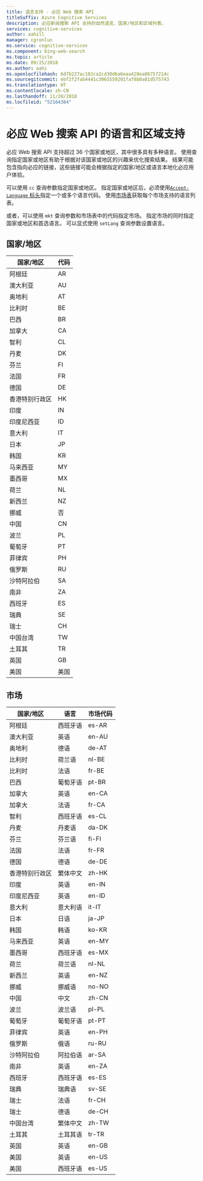 ```yaml
---
title: 语言支持 - 必应 Web 搜索 API
titleSuffix: Azure Cognitive Services
description: 必应新闻搜索 API 支持的自然语言、国家/地区和区域列表。
services: cognitive-services
author: aahill
manager: cgronlun
ms.service: cognitive-services
ms.component: bing-web-search
ms.topic: article
ms.date: 09/25/2018
ms.author: aahi
ms.openlocfilehash: 6d7b227ac182ca2cd30d6a6eaa428ea86757214c
ms.sourcegitcommit: ebf2f2fab4441c3065559201faf8b0a81d575743
ms.translationtype: HT
ms.contentlocale: zh-CN
ms.lasthandoff: 11/20/2018
ms.locfileid: "52164384"
---
```

# <a name="language-and-region-support-for-the-bing-web-search-api"></a>必应 Web 搜索 API 的语言和区域支持

必应 Web 搜索 API 支持超过 36 个国家或地区，其中很多具有多种语言。 使用查询指定国家或地区有助于根据对该国家或地区的兴趣来优化搜索结果。 结果可能包含指向必应的链接，这些链接可能会根据指定的国家/地区或语言本地化必应用户体验。

可以使用 `cc` 查询参数指定国家或地区。 指定国家或地区后，必须使用[`Accept-Language` 标头](https://docs.microsoft.com/rest/api/cognitiveservices/bing-web-api-v7-reference#headers)指定一个或多个语言代码。 使用[市场表](#Markets)获取每个市场支持的语言列表。

或者，可以使用 `mkt` 查询参数和市场表中的代码指定市场。 指定市场的同时指定国家或地区和首选语言。 可以显式使用 `setLang` 查询参数设置语言。

## <a name="countriesregions"></a>国家/地区

|国家/地区|代码|
|-------|----|
|阿根廷|AR|
|澳大利亚|AU|
|奥地利|AT|
|比利时|BE|
|巴西|BR|
|加拿大|CA|
|智利|CL|
|丹麦|DK|
|芬兰|FI|
|法国|FR|
|德国|DE|
|香港特别行政区|HK|
|印度|IN|
|印度尼西亚|ID|
|意大利|IT|
|日本|JP|
|韩国|KR|
|马来西亚|MY|
|墨西哥|MX|
|荷兰|NL|
|新西兰|NZ|
|挪威|否|
|中国|CN|
|波兰|PL|
|葡萄牙|PT|
|菲律宾|PH|
|俄罗斯|RU|
|沙特阿拉伯|SA|
|南非|ZA|
|西班牙|ES|
|瑞典|SE|
|瑞士|CH|
|中国台湾|TW|
|土耳其|TR|
|英国|GB|
|美国|美国|

## <a name="markets"></a>市场

|国家/地区|语言|市场代码|
|-------|--------|-----------|
|阿根廷|西班牙语|es-AR|
|澳大利亚|英语|en-AU|
|奥地利|德语|de-AT|
|比利时|荷兰语|nl-BE|
|比利时|法语|fr-BE|
|巴西|葡萄牙语|pt-BR|
|加拿大|英语|en-CA|
|加拿大|法语|fr-CA|
|智利|西班牙语|es-CL|
|丹麦|丹麦语|da-DK|
|芬兰|芬兰语|fi-FI|
|法国|法语|fr-FR|
|德国|德语|de-DE|
|香港特别行政区|繁体中文|zh-HK|
|印度|英语|en-IN|
|印度尼西亚|英语|en-ID|
|意大利|意大利语|it-IT|
|日本|日语|ja-JP|
|韩国|韩语|ko-KR|
|马来西亚|英语|en-MY|
|墨西哥|西班牙语|es-MX|
|荷兰|荷兰语|nl-NL|
|新西兰|英语|en-NZ|
|挪威|挪威语|no-NO|
|中国|中文|zh-CN|
|波兰|波兰语|pl-PL|
|葡萄牙|葡萄牙语|pt-PT|
|菲律宾|英语|en-PH|
|俄罗斯|俄语|ru-RU|
|沙特阿拉伯|阿拉伯语|ar-SA|
|南非|英语|en-ZA|
|西班牙|西班牙语|es-ES|
|瑞典|瑞典语|sv-SE|
|瑞士|法语|fr-CH|
|瑞士|德语|de-CH|
|中国台湾|繁体中文|zh-TW|
|土耳其|土耳其语|tr-TR|
|英国|英语|en-GB|
|美国|英语|en-US|
|美国|西班牙语|es-US|
